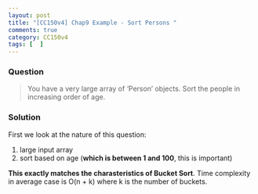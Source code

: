 ```yaml
---
layout: post
title: "[CC150v4] Chap9 Example - Sort Persons "
comments: true
category: CC150v4
tags: [  ]
---
```


### Question

> You have a very large array of ‘Person’ objects. Sort the people in increasing order of age. 

### Solution

First we look at the nature of this question: 

1. large input array
1. sort based on age (__which is between 1 and 100__, this is important)

__This exactly matches the charasteristics of Bucket Sort__. Time complexity in average case is O(n + k) where k is the number of buckets. 
